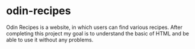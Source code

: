 # odin-recipes

Odin Recipes is a website, in which users can find various recipes.
After completing this project my goal is to understand the basic of HTML and be able to use it without any problems. 